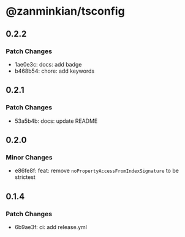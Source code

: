 # @zanminkian/tsconfig

## 0.2.2

### Patch Changes

- 1ae0e3c: docs: add badge
- b468b54: chore: add keywords

## 0.2.1

### Patch Changes

- 53a5b4b: docs: update README

## 0.2.0

### Minor Changes

- e86fe8f: feat: remove `noPropertyAccessFromIndexSignature` to be strictest

## 0.1.4

### Patch Changes

- 6b9ae3f: ci: add release.yml
